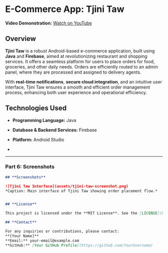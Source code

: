 # **E-Commerce App: Tjini Taw**

**Video Demonstration:** [Watch on YouTube](https://youtu.be/r6d1qGP3LD4)


## **Overview**

**Tjini Taw** is a robust Android-based e-commerce application, built using **Java** and **Firebase**, aimed at revolutionizing restaurant and shopping services. It offers a seamless platform for users to place orders for food, groceries, and other daily needs. Orders are efficiently routed to an admin panel, where they are processed and assigned to delivery agents. 

With **real-time notifications**, **secure cloud integration**, and an intuitive user interface, Tjini Taw ensures a smooth and efficient order management process, enhancing both user experience and operational efficiency.


## **Technologies Used**

- **Programming Language:** Java  
- **Database & Backend Services:** Firebase  
- **Platform:** Android Studio

- 
---

### **Part 6: Screenshots**
```markdown
## **Screenshots**

![Tjini Taw Interface](assets/tjini-taw-screenshot.png)  
*Caption: Main interface of Tjini Taw showing order placement flow.*


## **License**

This project is licensed under the **MIT License**. See the [LICENSE](LICENSE) file for more details.  

## **Contact**

For any inquiries or contributions, please contact:  
**[Your Name]**  
**Email:** your-email@example.com  
**GitHub:** [Your GitHub Profile](https://github.com/YourUsername)  


